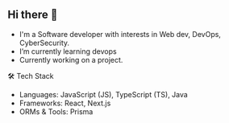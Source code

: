 ## Hi there 👋

<!--
**davshikhar/davshikhar** is a ✨ _special_ ✨ repository because its `README.md` (this file) appears on your GitHub profile.


Here are some ideas to get you started:
- 👯 I’m looking to collaborate on ...
- 🤔 I’m looking for help with ...
- 💬 Ask me about ...
- 📫 How to reach me: ...
- 😄 Pronouns: ...
- ⚡ Fun fact: ...
-->

- I'm a Software developer with interests in Web dev, DevOps, CyberSecurity.
- I’m currently learning devops
- Currently working on a project.


🛠️ Tech Stack  
- Languages: JavaScript (JS), TypeScript (TS), Java  
- Frameworks: React, Next.js  
- ORMs & Tools: Prisma



